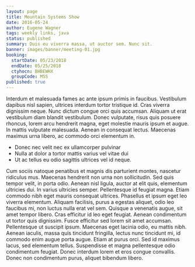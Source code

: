 ```yaml
---
layout: page
title: Mountain Systems Show
date: 2016-05-24
author: Eugene Wagner
tags: weekly links, java
status: published
summary: Duis eu viverra massa, ut auctor sem. Nunc sit.
banner: images/banner/meeting-01.jpg
booking:
  startDate: 05/23/2018
  endDate: 05/25/2018
  ctyhocn: BHBEWHX
  groupCode: MSS
published: true
---
```

Interdum et malesuada fames ac ante ipsum primis in faucibus. Vestibulum dapibus nisl sapien, ultrices interdum tortor tristique id. Cras viverra dignissim neque. Nunc dictum congue orci quis accumsan. Aliquam ut erat vestibulum diam blandit vestibulum. Donec vulputate, risus quis posuere rhoncus, lorem arcu hendrerit magna, eget molestie mauris ipsum et augue. In mattis vulputate malesuada. Aenean in consequat lectus. Maecenas maximus urna libero, ac commodo orci elementum in.

* Donec nec velit nec ex ullamcorper pulvinar
* Nulla at dolor a tortor mattis varius vel vitae dui
* Ut ac tellus eu odio sagittis ultrices vel id neque.

Cum sociis natoque penatibus et magnis dis parturient montes, nascetur ridiculus mus. Maecenas hendrerit non urna non sollicitudin. Sed quis tempor velit, in porta odio. Aenean nisl ligula, auctor at elit quis, elementum ultricies dui. In varius ultricies semper. Pellentesque id feugiat magna. Etiam commodo nibh eget mauris consequat ultrices. Phasellus et ipsum eget leo viverra elementum. Aliquam facilisis, purus a egestas aliquet, odio leo faucibus mi, non luctus nulla erat vel sem. Quisque a venenatis augue, sit amet tempor libero. Cras efficitur id leo eget feugiat. Aenean condimentum ut tortor quis dignissim.
Fusce efficitur sed lorem sit amet accumsan. Pellentesque ut suscipit ipsum. Maecenas eget lacinia odio, eu mattis nibh. Aenean iaculis, massa quis tincidunt fringilla, lectus nunc tincidunt mi, id commodo enim augue porta augue. Etiam at purus orci. Sed id maximus lacus, sed elementum tellus. Suspendisse et magna pellentesque odio condimentum feugiat. Donec interdum lorem et eros congue convallis. Donec non condimentum purus, aliquet bibendum libero.
